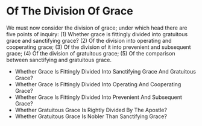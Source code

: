 # Of The Division Of Grace

We must now consider the division of grace; under which head there are five points of inquiry:
(1) Whether grace is fittingly divided into gratuitous grace and sanctifying grace?
(2) Of the division into operating and cooperating grace;
(3) Of the division of it into prevenient and subsequent grace;
(4) Of the division of gratuitous grace;
(5) Of the comparison between sanctifying and gratuitous grace.

* Whether Grace Is Fittingly Divided Into Sanctifying Grace And Gratuitous Grace?
* Whether Grace Is Fittingly Divided Into Operating And Cooperating Grace?
* Whether Grace Is Fittingly Divided Into Prevenient And Subsequent Grace?
* Whether Gratuitous Grace Is Rightly Divided By The Apostle?
* Whether Gratuitous Grace Is Nobler Than Sanctifying Grace?